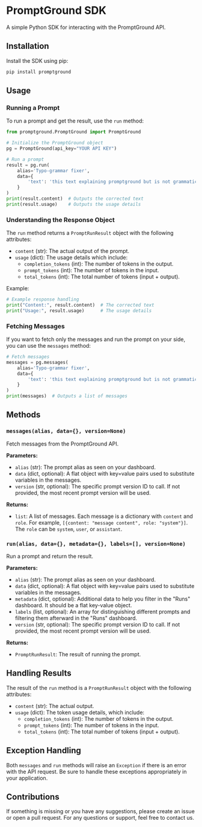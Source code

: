 
# PromptGround SDK

A simple Python SDK for interacting with the PromptGround API.

## Installation

Install the SDK using pip:

```bash
pip install promptground
```

## Usage

### Running a Prompt

To run a prompt and get the result, use the `run` method:

```python
from promptground.PromptGround import PromptGround

# Initialize the PromptGround object
pg = PromptGround(api_key="YOUR API KEY")

# Run a prompt
result = pg.run(
    alias='Typo-grammar fixer', 
    data={
        'text': 'this text explaining promptground but is not grammatically correct'
    }
)
print(result.content)  # Outputs the corrected text
print(result.usage)    # Outputs the usage details
```

### Understanding the Response Object

The `run` method returns a `PromptRunResult` object with the following attributes:

- `content` (str): The actual output of the prompt.
- `usage` (dict): The usage details which include:
  - `completion_tokens` (int): The number of tokens in the output.
  - `prompt_tokens` (int): The number of tokens in the input.
  - `total_tokens` (int): The total number of tokens (input + output).

Example:

```python
# Example response handling
print("Content:", result.content)  # The corrected text
print("Usage:", result.usage)      # The usage details
```

### Fetching Messages

If you want to fetch only the messages and run the prompt on your side, you can use the `messages` method:

```python
# Fetch messages
messages = pg.messages(
    alias='Typo-grammar fixer',
    data={
        'text': 'this text explaining promptground but is not grammatically correct'
    }
)
print(messages)  # Outputs a list of messages
```

## Methods

### `messages(alias, data={}, version=None)`

Fetch messages from the PromptGround API.

**Parameters:**
- `alias` (str): The prompt alias as seen on your dashboard.
- `data` (dict, optional): A flat object with key=value pairs used to substitute variables in the messages.
- `version` (str, optional): The specific prompt version ID to call. If not provided, the most recent prompt version will be used.

**Returns:**
- `list`: A list of messages. Each message is a dictionary with `content` and `role`. For example, `[{content: "message content", role: "system"}]`. The `role` can be `system`, `user`, or `assistant`.

### `run(alias, data={}, metadata={}, labels=[], version=None)`

Run a prompt and return the result.

**Parameters:**
- `alias` (str): The prompt alias as seen on your dashboard.
- `data` (dict, optional): A flat object with key=value pairs used to substitute variables in the messages.
- `metadata` (dict, optional): Additional data to help you filter in the "Runs" dashboard. It should be a flat key-value object.
- `labels` (list, optional): An array for distinguishing different prompts and filtering them afterward in the "Runs" dashboard.
- `version` (str, optional): The specific prompt version ID to call. If not provided, the most recent prompt version will be used.

**Returns:**
- `PromptRunResult`: The result of running the prompt.

## Handling Results

The result of the `run` method is a `PromptRunResult` object with the following attributes:
- `content` (str): The actual output.
- `usage` (dict): The token usage details, which include:
  - `completion_tokens` (int): The number of tokens in the output.
  - `prompt_tokens` (int): The number of tokens in the input.
  - `total_tokens` (int): The total number of tokens (input + output).

## Exception Handling

Both `messages` and `run` methods will raise an `Exception` if there is an error with the API request. Be sure to handle these exceptions appropriately in your application.

## Contributions

If something is missing or you have any suggestions, please create an issue or open a pull request. For any questions or support, feel free to contact us.